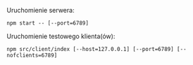 Uruchomienie serwera:
```
npm start -- [--port=6789]
```

Uruchomienie testowego klienta(ów):
```
npm src/client/index [--host=127.0.0.1] [--port=6789] [--nofclients=6789]
```
